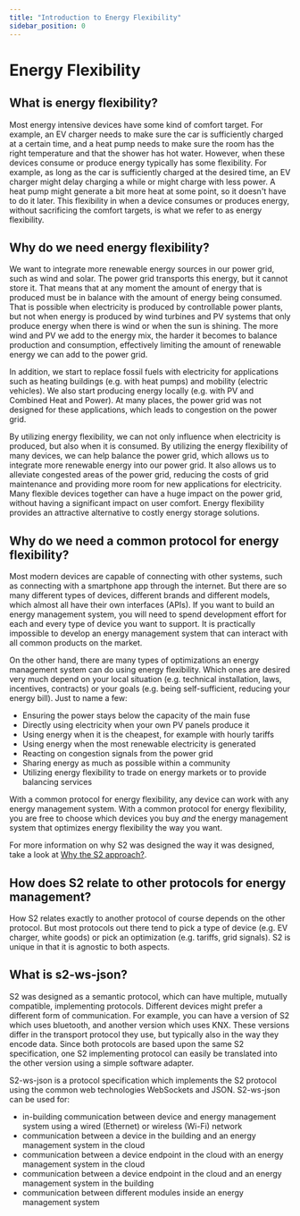 ```yaml
---
title: "Introduction to Energy Flexibility"
sidebar_position: 0
---
```


# Energy Flexibility

<!-- ## What is S2?
S2 is the short name for the EN 50491-12-2 standard for in building energy management. It is a protocol for the energy management of energy intensive devices found in the build environment, such as photovoltaic (PV) systems, electric vehicle (EV) chargers, batteries, (hybrid) heat pumps and white goods. It is specifically designed to utilize energy flexibility. It is built in such a way that it can work with any flexible device from any manufacturer, and that it would work for any energy management use case. It is not meant to replace existing protocols for energy management, but rather to provide a universal language for energy flexibility in the build environment. -->

## What is energy flexibility?
Most energy intensive devices have some kind of comfort target. For example, an EV charger needs to make sure the car is sufficiently charged at a certain time, and a heat pump needs to make sure the room has the right temperature and that the shower has hot water. However, when these devices consume or produce energy typically has some flexibility. For example, as long as the car is sufficiently charged at the desired time, an EV charger might delay charging a while or might charge with less power. A heat pump might generate a bit more heat at some point, so it doesn't have to do it later. This flexibility in when a device consumes or produces energy, without sacrificing the comfort targets, is what we refer to as energy flexibility.

## Why do we need energy flexibility?
We want to integrate more renewable energy sources in our power grid, such as wind and solar. The power grid transports this energy, but it cannot store it. That means that at any moment the amount of energy that is produced must be in balance with the amount of energy being consumed. That is possible when electricity is produced by controllable power plants, but not when energy is produced by wind turbines and PV systems that only produce energy when there is wind or when the sun is shining. The more wind and PV we add to the energy mix, the harder it becomes to balance production and consumption, effectively limiting the amount of renewable energy we can add to the power grid.

In addition, we start to replace fossil fuels with electricity for applications such as heating buildings (e.g. with heat pumps) and mobility (electric vehicles). We also start producing energy locally (e.g. with PV and Combined Heat and Power). At many places, the power grid was not designed for these applications, which leads to congestion on the power grid. 

By utilizing energy flexibility, we can not only influence when electricity is produced, but also when it is consumed. By utilizing the energy flexibility of many devices, we can help balance the power grid, which allows us to integrate more renewable energy into our power grid. It also allows us to alleviate congested areas of the power grid, reducing the costs of grid maintenance and providing more room for new applications for electricity. Many flexible devices together can have a huge impact on the power grid, without having a significant impact on user comfort. Energy flexibility provides an attractive alternative to costly energy storage solutions.

## Why do we need a common protocol for energy flexibility?
Most modern devices are capable of connecting with other systems, such as connecting with a smartphone app through the internet. But there are so many different types of devices, different brands and different models, which almost all have their own interfaces (APIs). If you want to build an energy management system, you will need to spend development effort for each and every type of device you want to support. It is practically impossible to develop an energy management system that can interact with all common products on the market.

On the other hand, there are many types of optimizations an energy management system can do using energy flexibility. Which ones are desired very much depend on your local situation (e.g. technical installation, laws, incentives, contracts) or your goals (e.g. being self-sufficient, reducing your energy bill). Just to name a few:
* Ensuring the power stays below the capacity of the main fuse
* Directly using electricity when your own PV panels produce it
* Using energy when it is the cheapest, for example with hourly tariffs
* Using energy when the most renewable electricity is generated
* Reacting on congestion signals from the power grid
* Sharing energy as much as possible within a community
* Utilizing energy flexibility to trade on energy markets or to provide balancing services

With a common protocol for energy flexibility, any device can work with any energy management system. With a common protocol for energy flexibility, you are free to choose which devices you buy *and* the energy management system that optimizes energy flexibility the way you want.

For more information on why S2 was designed the way it was designed, take a look at [Why the S2 approach?](/docs/background/why-the-s2-approach.md).

## How does S2 relate to other protocols for energy management?
How S2 relates exactly to another protocol of course depends on the other protocol. But most protocols out there tend to pick a type of device (e.g. EV charger, white goods) or pick an optimization (e.g. tariffs, grid signals). S2 is unique in that it is agnostic to both aspects.

## What is s2-ws-json?
S2 was designed as a semantic protocol, which can have multiple, mutually compatible, implementing protocols. Different devices might prefer a different form of communication. For example, you can have a version of S2 which uses bluetooth, and another version which uses KNX. These versions differ in the transport protocol they use, but typically also in the way they encode data. Since both protocols are based upon the same S2 specification, one S2 implementing protocol can easily be translated into the other version using a simple software adapter.

S2-ws-json is a protocol specification which implements the S2 protocol using the common web technologies WebSockets and JSON. S2-ws-json can be used for:
* in-building communication between device and energy management system using a wired (Ethernet) or wireless (Wi-Fi) network
* communication between a device in the building and an energy management system in the cloud
* communication between a device endpoint in the cloud with an energy management system in the cloud
* communication between a device endpoint in the cloud and an energy management system in the building
* communication between different modules inside an energy management system
